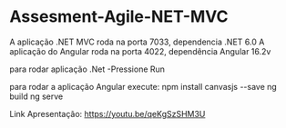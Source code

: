 # Assesment-Agile-NET-MVC

A aplicação .NET MVC roda na porta 7033, dependencia .NET 6.0
A aplicação do Angular roda na porta 4022, dependência Angular 16.2v

para rodar aplicação .Net
      -Pressione Run

para rodar a aplicação Angular
execute:
      npm install canvasjs --save
      ng build
      ng serve

Link Apresentação: https://youtu.be/qeKgSzSHM3U

